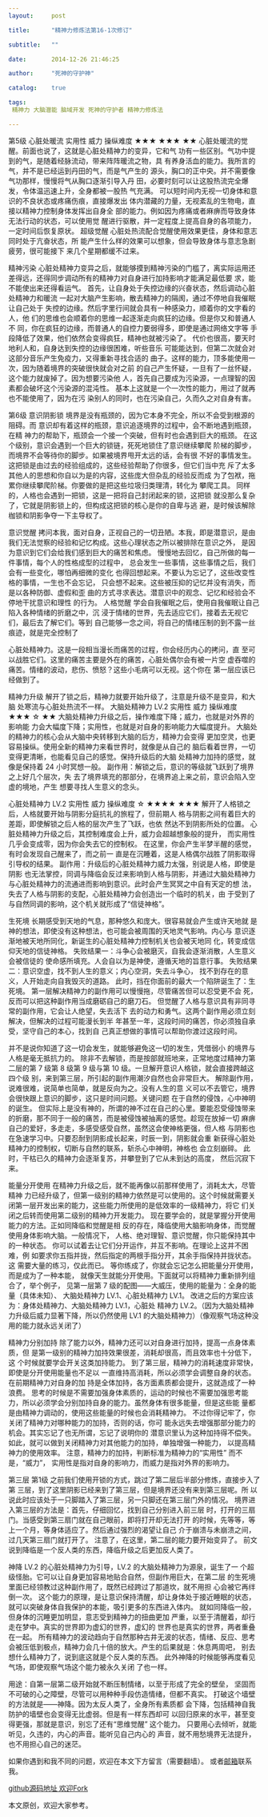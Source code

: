 ```yaml
---
layout:     post

title:      "精神力修炼法第16-1次修订"

subtitle:   ""

date:       2014-12-26 21:46:25

author:     "死神的守护神"

catalog:    true

tags:
 精神力 大脑潜能 脑域开发 死神的守护者 精神力修炼法

---
```



第5级
心脏处暖流
实用性
威力
操纵难度
★★★
★★★
★★
心脏处暖流的觉醒。前面也说了，这就是心脏处精神力的变异，它和气
功有一些区别。气功中提到的气，是随着经脉流动，带来阵阵暖流之物，具
有养身活血的能力。我所言的气，并不是已经运到丹田的气，而是气产生的
源头，胸口的正中央。并不需要像气功那样，慢慢将气从胸口逐渐引导入丹
田，必要时刻可以让这股热流完全爆发，令体温迅速上升，全身都被一股热
气充满。
可以短时间内无视一切身体和意识的不良状态或疼痛伤痕，直接爆发出
体内潜藏的力量，无视紊乱的生物电，直接以精神力控制身体发挥出自身全
部的能力。例如因为疼痛或者麻痹而导致身体无法行动的状态，可以使用觉
醒进行驱散，并一定程度上提高自身的各项能力，一定时间后恢复原状。
超级觉醒
心脏处热流配合觉醒使用效果更佳，身体和意志同时处于亢奋状态，所
能产生什么样的效果可以想象，但会导致身体与意志急剧疲劳，很可能接下
来几个星期都缓不过来。

精神污染
心脏处精神力变异之后，就能够摸到精神污染的门槛了，离实际运用还
差得远，还得同步调动所有的精神力对自身进行加持影响才能满足最低要
求，能不能使出来还得看运气。
首先，让自身处于失控边缘的兴奋状态，然后调动心脏处精神力和暖流
一起对大脑产生影响，散去精神力的隔阂，通过不停地自我催眠让自己处于
失控的边缘。然后字里行间就会具有一种感染力，顺着你的文字看的人，他
们的思维也会顺着你的思维一起逐渐走向疯狂的边缘。但是你又和普通人不
同，你在疯狂的边缘，而普通人的自控力要弱得多，即使是通过网络文字等
手段降低了效果，他们依然会变得疯狂，精神也就被污染了。
代价也很高，要天时地利人和，自身达到失控的边缘很困难，听些音乐
可能能达到，但第二次就会对这部分音乐产生免疫力，又得重新寻找合适的
曲子。这样的能力，顶多能使用一次，因为随着境界的突破很快就会对之前
的自己产生怀疑，一旦有了一丝怀疑，这个能力就废掉了。因为想要污染他
人，首先自己要成为污染源，一点理智的因素都会破坏这个污染源的混沌性。
基本上这就是一个一次性的能力，用过了就再也不能使用了，因为在污
染别人的同时，也在污染自己，久而久之对自身有害。

第6级
意识阴影锁
境界是没有瓶颈的，因为它本身不完全，所以不会受到根源的阻碍。而
意识却有着这样的瓶颈，意识追逐境界的过程中，会不断地遇到瓶颈，在精
神力的帮助下，瓶颈会一个接一个突破，但有时也会遇到巨大的瓶颈。
在这个级别，意识会遇到一个巨大的锁链，死死地锁住了意识继续攀爬
阶梯的脚步，而境界不会等待你的脚步。如果被境界甩开太远的话，会有很
不好的事情发生。
这把锁是由过去的经验组成的，这些经验帮助了你很多，但它们当中充
斥了太多其他人的思想和你自以为是的内容，这些庞大但杂乱的经验反而成
为了包袱，拖累你继续攀爬阶梯。你要做的是把这些垃圾归类理清，转化为
攀爬工具。
同样的，人格也会遇到一把锁，这是一把将自己封闭起来的锁，这把锁
就没那么复杂了，它就是阴影锁上的，但构成这把锁的核心是你的自卑与逃
避，是时候该解除枷锁和阴影争夺一下主导权了。

意识觉醒
拷问本我，面对自身，正视自己的一切丑陋。本我，即是潜意识，是由
我们无法觉察的经验和记忆构成。这些心理状态之所以被排除在意识之外，
是因为意识到它们会给我们感到巨大的痛苦和焦虑。
慢慢地去回忆，自己所做的每一件事情，每个人的性格成型的过程中，
总会发生一些事情，这些事情之后，我们会有一些变化，哪怕再细微的变化
也得回想起来。不要认为忘记了，这些改变性格的事情，一生也不会忘记，
只会想不起来。这些被压抑的记忆并没有消失，而是以各种防御、虚假和歪
曲的方式寻求表达。潜意识中的观念、记忆和经验会不停地干扰意识和理性
的行为。
人格觉醒
学会自我催眠之后，使用自我催眠让自己陷入各种情绪的折磨之中，沉
浸于情绪的世界，先去适应它们，接着去无视它们，最后去了解它们。等到
自己能够一念之间，将自己的情绪压制的到不露一丝痕迹，就是完全控制了

心脏处精神力。这是一段相当漫长而痛苦的过程，你会经历内心的拷问，直
至可以战胜它们。这里的痛苦主要是外在的痛苦，心脏处偶尔会有被一片空
虚吞噬的痛苦。情绪的波动，悲伤、愤怒？这些小毛病可以无视。这个你在
第一层应该已经做到了。

精神力升级
解开了锁之后，精神力就要开始升级了，注意是升级不是变异，和大脑
处寒流与心脏处热流不一样。
大脑处精神力 LV.2
实用性
威力
操纵难度
★★★
☆
★★
大脑处精神力升级之后，操作难度下降；威力，也就是对外界的影响能
力会大幅度下降；实用性，也就是对自身的影响能力大幅度提升。
大脑处的精神力的核心会从大脑中央转移到大脑的后方，精神力会变得
更加空灵，也更容易操纵。使用全新的精神力来看世界时，就像是从自己的
脑后看着世界，一切变得更清晰，也能看见自己的感觉。保持升级后的大脑
处精神力加持的感觉，就像是保持着 24 小时冥想一般。
副作用：解锁之后，意识的等级就飞跃到了境界之上好几个层次，失
去了境界填充的那部分，在境界追上来之前，意识会陷入空虚的境地，产生
想要寻找人生意义的念头。

心脏处精神力 LV.2
实用性
威力
操纵难度
☆
★★★★
★★★
解开了人格锁之后，人格就要开始与阴影分庭抗礼的旅程了，但前期人
格与阴影之间有着巨大的差距，即使解锁之后人格的层次产生了飞跃，也依
然达不到阴影所处的位置。
心脏处精神力升级之后，其控制难度会上升，威力会超越想象般的提升，
而实用性几乎会变成零，因为你会失去它的控制权。
在这里，你会产生半梦半醒的感觉，有时会发现自己醒来了，而之前一
直是在沉睡着，这是人格偶尔战胜了阴影取得引导权的结果。
副作用：升级后的心脏处精神力威力太强，别说是人格，即使是阴影
也无法掌控，同调与降临会反过来影响到人格与阴影，并通过大脑处精神力
与心脏处精神力的流通进而影响到意识。此时会产生冥冥之中自有天定的想
法，失去了人格与阴影的支配，心脏处精神力会创造出一个临时的机关，由
于受到了与自然同调的影响，这个机关就形成了“信徒神格”。

生死境
长期感受到天地的气息，那种悠久和庞大。很容易就会产生或许天地就
是神的想法，即使没有这种想法，也可能会被周围的天地灵气影响。内心与
意识逐渐地被天地所同化，新诞生的心脏处精神力控制机关也会被天地同
化，转变成信仰天地的信徒神格。
失败结果一：斗争心会被磨灭，自我会逐渐消散，人生意义会被信徒的
使命感所填充。人会自以为是神使，遵循天地的旨意行事。
失败结果二：意识空虚，找不到人生的意义；内心空洞，失去斗争心，
找不到存在的意义，人开始走向自我毁灭的道路。
此时，挡在你面前的最大一个陷阱诞生了：生死境。
第一层解决精神力的副作用可以慢慢拖，尽管痛苦但可以忍受更不会
死，反而可以把这种副作用当成磨砺自己的磨刀石。
但觉醒了人格与意识具有非同寻常的副作用，它会让人绝望，失去活下
去的动力和勇气。这两个副作用必须立刻解决，但解决的过程可能漫长到半
年甚至一年，这段时间的痛苦，你必须独自承受，坚守自己的本心，找到自
己真正想做的事情可以帮助你渡过这段时间。

并不是说你知道了这一切会发生，就能够避免这一切的发生，凭借弱小
的境界与人格是毫无抵抗力的。
除非不去解锁，而是按部就班地来，正常地度过精神力第二层的第 7
级第 8 级第 9 级与第 10 级。一旦解开意识人格锁，就会直接跨越这四个级
别，来到第三层，所引起的副作用潮汐自然也会非常巨大。
解除副作用，说难很难，说简单也简单，就是反向为之。没有人生的意
义可以不去管它，境界会很快跟上意识的脚步，这只是时间问题。关键问题
在于自然的侵蚀，心中神明的诞生。
但实际上是没有神的，所谓的神不过在自己的心里。要能忍受侵蚀带来
的折磨，那不同于一般的痛苦，而是被侵蚀被抽离的感觉。趁现在放掉一切
麻痹自己的爱好，多走走，多感受感受自然，虽然这会使神格更强，但人格
与阴影也在急速学习中。只要忍耐到阴影成长起来，时辰一到，阴影就会重
新获得心脏处精神力的控制权，切断与自然的联系，斩杀心中神明，神格也
会立刻崩碎。
此时，干枯已久的精神力会逐渐复苏，并攀登到了它从未到达的高度，
然后沉寂下来。

能量分开使用
在精神力升级之后，就不能再像以前那样使用了，消耗太大，尽管精神
力已经升级了，但第一级别的精神力依然是可以使用的。这个时候就需要关
闭第一层开发出来的能力，这些能力所使用的是低效率的一级精神力，将它
们关闭之后转而使用第二级别的精神力开发能力。
现在要学会的，就是掌握分开使用能力的方法。正如同降临和觉醒是相
反的存在，降临使用大脑影响身体，而觉醒使用身体影响大脑。一般情况下，
人格、绝对理智、意识觉醒，你只能保持其中的一种状态。
你可以试着去让它们分开运作，并互不影响。在理论上这并不困难，例
如要求你五指并拢，然后指定的两根手指分开，其余手指保持并拢状态。这
需要大量的练习，仅此而已。
等你练成了，你就会忘记怎么把能量分开使用，而是成为了一种本能，
就像天生就能分开使用。下面就可以将精神力重新排列组合了，举个例子，
见第一层第 7 级的配图——大威压，使用的能量为：全身的能量（具体未知）、
大脑处精神力 LV.1、心脏处精神力 LV.1。
改进之后的方案应该为：身体处精神力、大脑处精神力 LV.1，心脏处
精神力 LV.2。（因为大脑处精神力升级后威力显著下降，所以仍然使用 LV.1
的大脑处精神力）（像观察气场这种没用的能力就永远关闭了）

精神力分别加持
除了能力以外，精神力还可以对自身进行加持，提高一点身体素质，但
是第一级别的精神力加持效果很差，消耗却很高，而且效率也十分低下，这
个时候就要学会开关这类加持能力。
到了第三层，精神力的消耗速度非常快，即使是分开使用能量也不足以
一直维持高消耗，所以必须学会调整自身的状态。在前期精神力对自身的加
持是全体加持，各方面素质都会提升，这就造成了一种浪费。
思考的时候是不需要加强身体素质的，运动的时候也不需要加强思考能
力，所以必须学会分别加持自身的能力。虽然身体有很多能量，但是这些能
量都是由精神力调动的，使用这些能量的时候也会消耗精神力。
不过你得记牢了，你关闭了精神力对哪种能力的加持，否则的话，你可
能永远失去增强那部分能力的机会。其实忘记了也无所谓，忘记了说明你的
潜意识里认为这种加持得不偿失。
如此，就可以做到关闭精神力对其他能力的加持，单独增强一种能力，
以提高精神力的使用效率。
注意，精神力的加持，判断标准为精神力的“实用性” 而不是，“威力”，
实用性是指对自身的影响力，而威力是指对外界的影响力。

第三层
第1级
之前我们使用开锁的方式，跳过了第二层后半部分修炼，直接步入了第
三层，到了这里阴影已经来到了第三层，但是境界还没有来到第三层呢。所
以说此时应该处于一只脚踏入了第三层，另一只脚还在第三层门外的情况。
境界进入第三层的方法是：首先，仔细回忆，找到自己分别进入前三层
时，打开的三扇门。当感受到第三扇门就在自己眼前，即将打开却无法打开
的时候，先等等，等上一个月，等身体适应了。然后通过强烈的渴望让自己
介于崩溃与未崩溃之间，过几天第三扇门就打开了。
注意了，在这里，第二层的能力要开始变异了。
前文说到降临是一个反人类的东西，降临升级之后更加反人类了。

神降
LV.2 的心脏处精神力为引导，LV.2 的大脑处精神力为源泉，诞生了一
个超级怪胎。它可以让自身更加容易地贴合自然，但副作用巨大，在第二层
的生死境里面已经领教过这种副作用了，既然已经跨过了那道坎，就不用担
心会被它再绊倒一次。
这个能力的原理，是让意识保持清醒，却让身体处于接近睡眠的状态，
就可以突破身体自我保护的本能，吸引更多的东西进入体内。
就如同降临一般，但身体的沉睡更加明显，意志受到精神力的扭曲更加
严重，以至于清醒着，却行走在梦中。真实的世界即为虚幻的世界，虚幻的
世界也是真实的世界，两者重叠在一起。
所有精神力的波动趋向于自然那种古井无波的状态，情绪、反应、思考
会被压低到极点，精神力会几十倍的放大。产生的后果就是：休息两周吧，
别去想什么精神力了，说到底这就是个反人类的东西。
此外神降的时候能够再度看见气场，即使观察气场这个能力被永久关闭
了也一样。

用途：自第一层第二级开始就不断压制情绪，以至于形成了完全的壁垒，
坚固而不可破的心之障壁，尽管可以用种种手段仿造情绪，但都不真实。
打破这个墙壁的方法就是——神降。因为太反人类了，全身所有素质都
会下降，包括精神自我防护的墙壁也会变得无比虚弱。但是有一样东西却可
以回归原来的水平，甚至变得更强，那就是意识，别忘了还有“思维觉醒”
这个能力。
只要用心去倾听，就能听见，久违的，内心的声音。能听见自己内心的
声音，就不用愁境界无法提升，也不用担心自己的迷茫。



如果你遇到和我不同的问题，欢迎在本文下方留言（需要翻墙）。
或者[邮箱](393912540@qq.com)联系我。

[github源码地址  欢迎Fork ](https://github.com/ToBeNumber0/webpack-gulp-angular)   

本文原创，欢迎大家参考。